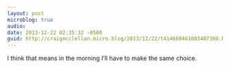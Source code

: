 ```yaml
---
layout: post
microblog: true
audio: 
date: 2013-12-22 02:35:32 -0500
guid: http://craigmcclellan.micro.blog/2013/12/22/t414660461003407360.html
---
```

I think that means in the morning I’ll have to make the same choice.

